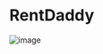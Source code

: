 # RentDaddy
![image](https://github.com/user-attachments/assets/02d669ea-99e6-48af-94c5-2123cab983e3)
